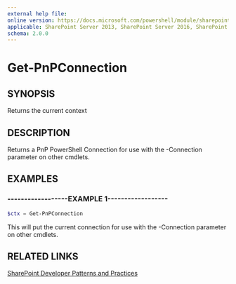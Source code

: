 ```yaml
---
external help file:
online version: https://docs.microsoft.com/powershell/module/sharepoint-pnp/get-pnpconnection
applicable: SharePoint Server 2013, SharePoint Server 2016, SharePoint Server 2019, SharePoint Online
schema: 2.0.0
---
```

# Get-PnPConnection

## SYNOPSIS
Returns the current context

## DESCRIPTION
Returns a PnP PowerShell Connection for use with the -Connection parameter on other cmdlets.

## EXAMPLES

### ------------------EXAMPLE 1------------------
```powershell
$ctx = Get-PnPConnection
```

This will put the current connection for use with the -Connection parameter on other cmdlets.

## RELATED LINKS

[SharePoint Developer Patterns and Practices](https://aka.ms/sppnp)